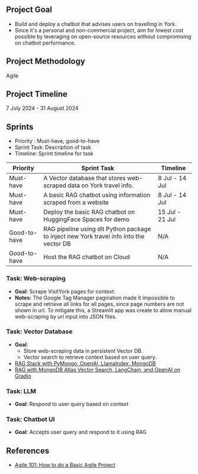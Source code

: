 ## Project Goal
* Build and deploy a chatbot that advises users on travelling in York.
* Since it's a personal and non-commercial project, aim for lowest cost possible by leveraging on open-source resources without compromising on chatbot performance.

## Project Methodology
Agile

## Project Timeline
7 July 2024 - 31 August 2024

## Sprints
* Priority : Must-have, good-to-have
* Sprint Task: Description of task
* Timeline: Sprint timeline for task

| Priority | Sprint Task | Timeline |
|----------|-------------|----------|
| Must-have| A Vector database that stores web-scraped data on York travel info.| 8 Jul - 14 Jul|
| Must-have| A basic RAG chatbot using information scraped from a website | 8 Jul - 14 Jul|
| Must-have| Deploy the basic RAG chatbot on HuggingFace Spaces for demo | 15 Jul - 21 Jul|
| Good-to-have| RAG pipeline using dlt Python package to inject new York travel info into the vector DB | N/A|
| Good-to-have| Host the RAG chatbot on Cloud | N/A|

### Task: Web-scraping
* <b>Goal</b>: Scrape VisitYork pages for context.
* **Notes**:
The Google Tag Manager pagination made it impossible to scrape and retrieve all links for all pages, since page numbers are not shown in url. To mitigate this, a Streamlit app was create to allow manual web-scraping by url input into JSON files.

### Task: Vector Database
* <b>Goal</b>: 
    - Store web-scraping data in persistent Vector DB.
    - Vector search to retrieve context based on user query.
* [RAG Stack with PyMongo, OpenAI, LlamaIndex, MongoDB](https://www.mongodb.com/developer/products/atlas/rag-with-polm-stack-llamaindex-openai-mongodb/)
* [RAG with MongoDB Atlas Vector Search, LangChain, and OpenAI on Gradio](https://www.mongodb.com/developer/products/atlas/rag-atlas-vector-search-langchain-openai/#setting-up-the-environment)

### Task: LLM
* <b>Goal</b>: Respond to user query based on context

### Task: Chatbot UI
* <b>Goal</b>: Accepts user query and respond to it using RAG

## References
* [Agile 101: How to do a Basic Agile Project](https://www.youtube.com/watch?v=6PqmHhJFXp4)
